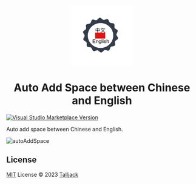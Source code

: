 <p align="center">
  <img src="./assets/icon.png" height="160"/>
</p>

<h1 align="center">Auto Add Space between Chinese and English</h1>

<a href="https://marketplace.visualstudio.com/items?itemName=talljack.vscode-auto-space" target="__blank"><img src="https://img.shields.io/visual-studio-marketplace/v/talljack.vscode-auto-space.svg?color=eee&amp;label=VS%20Code%20Marketplace&logo=visual-studio-code" alt="Visual Studio Marketplace Version" /></a>

Auto add space between Chinese and English.

![autoAddSpace](https://user-images.githubusercontent.com/34439652/230905590-b70f26dd-8ea8-4d5b-a4ea-b414c259edee.jpg)

## License

[MIT](./LICENSE) License © 2023 [Talljack](https://github.com/talljack)
